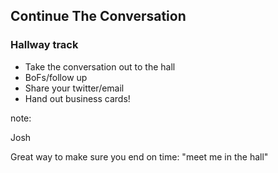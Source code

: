## Continue The Conversation

### Hallway track

* Take the conversation out to the hall
* BoFs/follow up
* Share your twitter/email
* Hand out business cards!

note:

Josh

Great way to make sure you end on time: "meet me in the hall"
